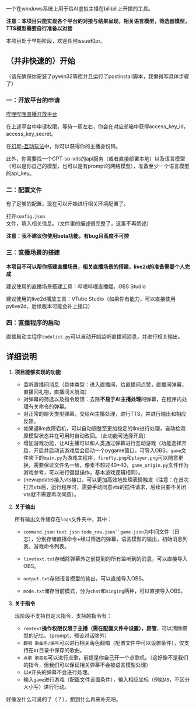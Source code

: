 一个在windows系统上用于给AI虚拟主播在bilibili上开播的工具。

**注意：本项目只能实现各个平台的对接与结果呈现，相关语言模型，筛选器模型，TTS模型需要自行准备以对接**

本项目处于早期阶段，欢迎任何issue和pr。

## （并非快速的）开始

（请先确保你安装了pywin32等库并且运行了postinstall脚本，我懒得写具体步骤了）

### 一：开放平台的申请

[哔哩哔哩直播开放平台](https://open-live.bilibili.com/)

在上述平台中申请权限，等待一周左右，你会在对应邮箱中获得access_key_id，access_key_secret。

在[幻星-互动玩法](https://play-live.bilibili.com/)中，你可以获得你的主播身份码。

此外，你需要找一个GPT-so-vits的api服务（或者直接部署本地）以及语言模型（可以是你自己的模型，也可以是有prompt的网络模型），准备至少一个语言模型的api_key。

### 二：配置文件

有了足够的配置，现在可以开始进行相关环境配置了。

打开`config.json`文件，填入相关信息。（文件里的描述很完整了，这里不再赘述）

**注意：我不建议你使用beta功能，有bug且高度不可控**

### 三：直播场景的搭建

**本项目不可以帮你搭建直播场景，相关直播场景的搭建，live2d的准备需要个人完成**

建议使用的直播场景搭建工具：哔哩哔哩直播姬，OBS Studio

建议使用的live2d播放工具：VTube Studio（如果你有能力，可以直接使用pylive2d，后续版本可能会补上接口）

### 四：直播程序的启动

直接启动主程序`todolist.py`可以自动开始监听直播间消息，并进行相关输出。

## 详细说明

1. **项目能够实现的功能**
   
   - 监听直播间消息（具体类型：进入直播间，给直播间点赞，直播间弹幕，直播间礼物，直播间大航海）
   - 对弹幕的筛选以及指令反馈：去除**不易于AI主播处理**的弹幕，在程序内处理有关命令的弹幕。
   - 对正常的聊天类型弹幕，交给AI主播处理，进行TTS，并进行输出和相应反馈。
   - 如果遇llm故障宕机，可以自动调整至更加稳定的llm进行处理，自动检测原模型状态并在可用时自动改回。（此功能可选择开启）
   - 增加游戏功能，让AI主播可以和人类通过弹幕进行互动游戏（功能选择开启，开启并启动该游戏后会启动一个pygame窗口，可导入OBS，`game`文件夹下的`main.py`为游戏主程序，`firefly.png`和`player.png`可以随意更换，需要保证文件名一致，像素不超过40*40，`game_origin.py`文件作为游戏参考，可以进行键鼠操作，基本游戏逻辑相同）。
   - (newupdate)接入vts接口，可以更加高效地处理表情触发（注意：在首次打开vts后，运行程序时，需要手动同意vts的插件请求，后续只要不关闭vts就不需要再次同意）。

2. **关于输出**
   
   所有输出文件储存在`logs`文件夹中，其中：
   
   - `command.json` `text.json` `todo_raw.json``game.json`为中间文件（日志），分别存储直播命令+经过筛选的弹幕，语言模型的输出，初始消息列表，游戏命令列表。
   
   - `livetext.txt`存储除弹幕外之前提到的所有监听到的消息，可以直接导入OBS。
   
   - `output.txt`存储语言模型的输出，可以直接导入OBS。
   
   - `mode.txt`储存当前模式，分为`chat`和`singing`两种，可以直接导入OBS。

3. **关于指令**
   
    现阶段不支持自定义指令，支持的指令有：
   
   - `remtext`**操作权限仅限于主播（需在配置文件中设置），房管**，可以清除模型的记忆。（prompt，预设对话除外）
   - `翻唱 歌曲名/编号`可以进行相关角色翻唱（配置文件中可以设置条件），仅支持在`AI`目录中保存的歌曲。
   - `点歌 歌曲名`可以进行点歌，前提是你自己开一个点歌机。（这好像不是我们的指令，但我们可以保证相关弹幕不会被语言模型处理）
   - 以`#`开头的弹幕不会进行处理。
   - 输入`game`进行游戏（配置文件设置条件），输入相应坐标（例如`A5`，不区分大小写）进行行动。

好像没什么可说的了（？），想到什么再来补充吧。
